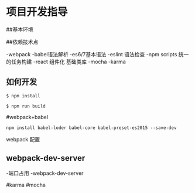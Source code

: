 # 项目开发指导

##基本环境


##依赖技术点


-webpack
-babel语法解析
-es6/7基本语法
-eslint 语法检查
-npm scripts 统一的任务构建
-react 组件化 基础类库
-mocha
-karma

## 如何开发

```
$ npm install
```
```
$ npm run build
```

#webpack+babel
```
npm install babel-loder babel-core babel-preset-es2015 --save-dev
```
webpack 配置


## webpack-dev-server
-端口占用
-webpack-dev-server

#karma
#mocha
